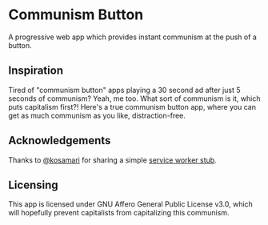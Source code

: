 # Communism Button

A progressive web app which provides instant communism at the push of a button.

## Inspiration

Tired of "communism button" apps playing a 30 second ad after just 5 seconds of communism? Yeah, me too.
What sort of communism is it, which puts capitalism first?! Here's a true communism button
app, where you can get as much communism as you like, distraction-free.

## Acknowledgements
Thanks to [@kosamari](https://github.com/kosamari) for sharing a simple [service worker stub](https://gist.github.com/kosamari/7c5d1e8449b2fbc97d372675f16b566e).

## Licensing
This app is licensed under GNU Affero General Public License v3.0, which will hopefully
prevent capitalists from capitalizing this communism.
